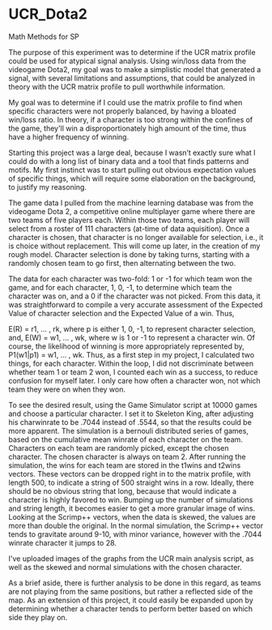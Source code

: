 # UCR_Dota2
Math Methods for SP

The purpose of this experiment was to determine if the UCR matrix profile could be used for atypical signal analysis.
Using win/loss data from the videogame Dota2, my goal was to make a simplistic model that generated a signal,
with several limitations and assumptions, that could be analyzed in theory with the UCR matrix profile to pull worthwhile information.

My goal was to determine if I could use the matrix profile to find when specific characters were not properly balanced, by having a bloated win/loss ratio. In theory, if a character is too strong within the confines of the game, they'll win a disproportionately high amount of the time, thus have a higher frequency of winning.

Starting this project was a large deal, because I wasn’t exactly sure what I could do with a long list of binary data and a tool that finds patterns and motifs. My first instinct was to start pulling out obvious expectation values of specific things, which will require some elaboration on the background, to justify my reasoning.

The game data I pulled from the machine learning database was from the videogame Dota 2, a competitive online multiplayer game where there are two teams of five players each. Within those two teams, each player will select from a roster of 111 characters (at-time of data aquisition). Once a character is chosen, that character is no longer available for selection, i.e., it is choice without replacement. This will come up later, in the creation of my rough model. Character selection is done by taking turns, starting with a randomly chosen team to go first, then alternating between the two.

The data for each character was two-fold: 1 or -1 for which team won the game, and for each character, 1, 0, -1, to determine which team the character was on, and a 0 if the character was not picked. From this data, it was straightforward to compile a very accurate assessment of the Expected Value of character selection and the Expected Value of a win. Thus,

E(R) = r1, ... , rk, where p is either 1, 0, -1, to represent character selection, and,
E(W) = w1, ... , wk, where w is 1 or -1 to represent a character win. Of course, the likelihood of winning is more appropriately represented by,
P1(w1|p1) = w1, ... , wk.
Thus, as a first step in my project, I calculated two things, for each character. Within the loop, I did not discriminate between whether team 1 or team 2 won, I counted each win as a success, to reduce confusion for myself later. I only care how often a character won, not which team they were on when they won.

To see the  desired result, using the Game Simulator script at 10000 games and choose a particular character. I set it to Skeleton King, after adjusting his charwinrate to be .7044 instead of .5544, so that the results could be more apparent. The simulation is a bernouli distributed series of games, based on the cumulative mean winrate of each character on the team. Characters on each team are randomly picked, except the chosen character. The chosen character is always on team 2. After running the simulation, the wins for each team are stored in the t1wins and t2wins vectors.
These vectors can be dropped right in to the matrix profile, with length 500, to indicate a string of 500 straight wins in a row. Ideally, there should be no obvious string that long, because that would indicate a character is highly favored to win.
Bumping up the number of simulations and string length, it becomes easier to get a more granular image of wins.
Looking at the Scrimp++ vectors, when the data is skewed, the values are more than double the original. In the normal simulation, the Scrimp++ vector tends to gravitate around 9-10, with minor variance, however with the .7044 winrate character it jumps to 28.

I've uploaded images of the graphs from the UCR main analysis script, as well as the skewed and normal simulations with the chosen character.

As a brief aside, there is further analysis to be done in this regard, as teams are not playing from the same positions, but rather a reflected side of the map. As an extension of this project, it could easily be expanded upon by determining whether a character tends to perform better based on which side they play on.
